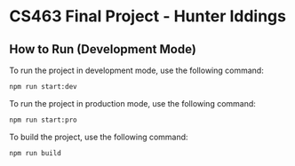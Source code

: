 # CS463 Final Project - Hunter Iddings

## How to Run (Development Mode)

To run the project in development mode, use the following command:

```bash
npm run start:dev
```

To run the project in production mode, use the following command:

```bash
npm run start:pro
```

To build the project, use the following command:

```bash
npm run build
```
